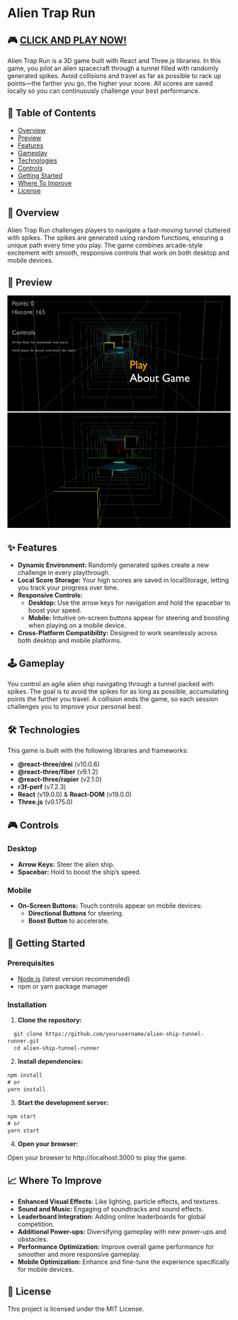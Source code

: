 # Alien Trap Run 

## 🎮 [CLICK AND PLAY NOW!](https://ignaulis.github.io/r3f_game__alien_trap_run/)

Alien Trap Run is a 3D game built with React and Three.js libraries. In this game, you pilot an alien spacecraft through a tunnel filled with randomly generated spikes. Avoid collisions and travel as far as possible to rack up points—the farther you go, the higher your score. All scores are saved locally so you can continuously challenge your best performance.

## 📑 Table of Contents

- [Overview](#-overview)
- [Preview](#-preview)
- [Features](#-features)
- [Gameplay](#-gameplay)
- [Technologies](#-technologies)
- [Controls](#-controls)
- [Getting Started](#-getting-started)
- [Where To Improve](#-Where-To-Improve)
- [License](#-license)

## 🧠 Overview

Alien Trap Run challenges players to navigate a fast-moving tunnel cluttered with spikes. The spikes are generated using random functions, ensuring a unique path every time you play. The game combines arcade-style excitement with smooth, responsive controls that work on both desktop and mobile devices.

## 📸 Preview

![App Preview1](public/game2.png)
![App Preview2](public/game.png)

## ✨ Features

- **Dynamic Environment:** Randomly generated spikes create a new challenge in every playthrough.
- **Local Score Storage:** Your high scores are saved in localStorage, letting you track your progress over time.
- **Responsive Controls:** 
  - **Desktop:** Use the arrow keys for navigation and hold the spacebar to boost your speed.
  - **Mobile:** Intuitive on-screen buttons appear for steering and boosting when playing on a mobile device.
- **Cross-Platform Compatibility:** Designed to work seamlessly across both desktop and mobile platforms.

## 🕹 Gameplay

You control an agile alien ship navigating through a tunnel packed with spikes. The goal is to avoid the spikes for as long as possible, accumulating points the further you travel. A collision ends the game, so each session challenges you to improve your personal best.

## 🛠 Technologies

This game is built with the following libraries and frameworks:

- **@react-three/drei** (v10.0.6)
- **@react-three/fiber** (v9.1.2)
- **@react-three/rapier** (v2.1.0)
- **r3f-perf** (v7.2.3)
- **React** (v19.0.0) & **React-DOM** (v19.0.0)
- **Three.js** (v0.175.0)

## 🎮 Controls

### Desktop

- **Arrow Keys:** Steer the alien ship.
- **Spacebar:** Hold to boost the ship’s speed.

### Mobile

- **On-Screen Buttons:** Touch controls appear on mobile devices:
  - **Directional Buttons** for steering.
  - **Boost Button** to accelerate.

## 🚀 Getting Started

### Prerequisites

- [Node.js](https://nodejs.org/) (latest version recommended)
- npm or yarn package manager

### Installation

1. **Clone the repository:**

```
  git clone https://github.com/yourusername/alien-ship-tunnel-runner.git
  cd alien-ship-tunnel-runner
```
2. **Install dependencies:**

```
npm install
# or
yarn install
```
3. **Start the development server:**

```
npm start
# or
yarn start
```

4. **Open your browser:**
   
Open your browser to http://localhost:3000 to play the game.

## 📈 Where To Improve

- **Enhanced Visual Effects:** Like lighting, particle effects, and textures.
- **Sound and Music:** Engaging of soundtracks and sound effects.
- **Leaderboard Integration:** Adding online leaderboards for global competition.
- **Additional Power-ups:** Diversifying gameplay with new power-ups and obstacles.
- **Performance Optimization:** Improve overall game performance for smoother and more responsive gameplay.
- **Mobile Optimization:** Enhance and fine-tune the experience specifically for mobile devices.

## 📄 License
This project is licensed under the MIT License.
